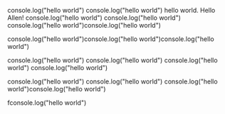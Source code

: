 console.log("hello world")
console.log("hello world")
hello world. Hello Allen!
console.log("hello world")
console.log("hello world")
console.log("hello world")console.log("hello world")

console.log("hello world")console.log("hello world")console.log("hello world")

console.log("hello world")
console.log("hello world")
console.log("hello world")
console.log("hello world")

console.log("hello world")
console.log("hello world")
console.log("hello world")console.log("hello world")


fconsole.log("hello world")


